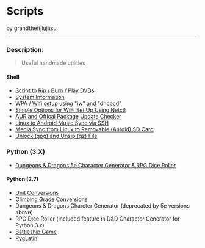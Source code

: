 Scripts
====================
by grandtheftjiujitsu

------------------
### Description:
>Useful handmade utilities<br>

#### Shell
* [Script to Rip / Burn / Play DVDs](https://github.com/grandtheftjiujitsu/Scripts/blob/master/dvd-tools.sh)
* [System Information](https://github.com/grandtheftjiujitsu/Scripts/blob/master/sysinfo.sh)
* [WPA / Wifi setup using "iw" and "dhcpcd"](https://github.com/grandtheftjiujitsu/Scripts/blob/master/wifi-wpa.sh)
* [Simple Options for WiFi Set Up Using Netctl](https://github.com/grandtheftjiujitsu/Scripts/blob/master/wifi-netctl.sh)
* [AUR and Offical Package Update Checker](https://github.com/grandtheftjiujitsu/Scripts/blob/master/update-check.sh)
* [Linux to Android Music Sync via SSH](https://github.com/grandtheftjiujitsu/Scripts/blob/master/ssh-music.sh)
* [Media Sync from Linux to Removable (Anroid) SD Card](https://github.com/grandtheftjiujitsu/Scripts/blob/master/sd-sync.sh)
* [Unlock (gpg) and Unzip (gz) File](https://github.com/grandtheftjiujisu/Scripts/blob/master/ungpg.sh)

### Python (3.X)
* [Dungeons & Dragons 5e Character Generator & RPG Dice Roller](https://github.com/grandtheftjiujitsu/Scripts/blob/master/ddchargen-5e.py)

#### Python (2.7)
* [Unit Conversions](https://github.com/grandtheftjiujitsu/Scripts/blob/master/unit_conversion.py)
* [Climbing Grade Conversions](https://github.com/grandtheftjiujitsu/Scripts/blob/master/climbing_grade_conversion.py)
* Dungeons & Dragons Charcter Generator (deprecated by 5e versions above)
* RPG Dice Roller (included feature in D&D Character Generator for Python 3.x)
* [Battleship Game](https://github.com/grandtheftjiujitsu/Scripts/blob/master/battleship.py)
* [PygLatin](https://github.com/grandtheftjiujitsu/Scripts/blob/master/pyglatin.py)